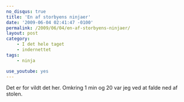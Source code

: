 ```yaml
---
no_disqus: true
title: 'En af storbyens ninjaer'
date: '2009-06-04 02:41:47 -0100'
permalink: /2009/06/04/en-af-storbyens-ninjaer/
layout: post
category:
    - I det hele taget
    - indernettet
tags:
    - ninja

use_youtube: yes
---
```

Det er for vildt det her. Omkring 1 min og 20 var jeg ved at falde ned af stolen.

<amp-youtube
    data-videoid="5MeiwLLZjDo"
    layout="responsive"
    width="480" height="270"></amp-youtube>
